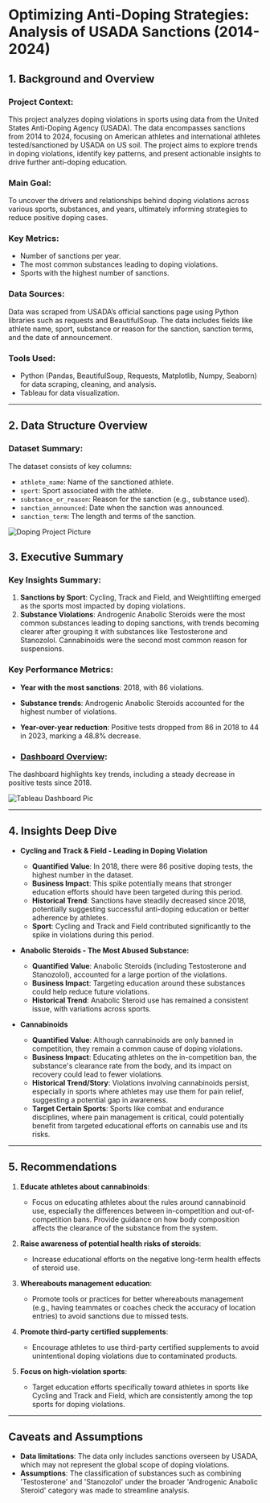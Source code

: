 # Optimizing Anti-Doping Strategies: Analysis of USADA Sanctions (2014-2024)

## 1. Background and Overview

### Project Context:
This project analyzes doping violations in sports using data from the United States Anti-Doping Agency (USADA). The data encompasses sanctions from 2014 to 2024, focusing on American athletes and international athletes tested/sanctioned by USADA on US soil. The project aims to explore trends in doping violations, identify key patterns, and present actionable insights to drive further anti-doping education.

### Main Goal:
To uncover the drivers and relationships behind doping violations across various sports, substances, and years, ultimately informing strategies to reduce positive doping cases.

### Key Metrics:
- Number of sanctions per year.
- The most common substances leading to doping violations.
- Sports with the highest number of sanctions.

### Data Sources:
Data was scraped from USADA’s official sanctions page using Python libraries such as requests and BeautifulSoup. The data includes fields like athlete name, sport, substance or reason for the sanction, sanction terms, and the date of announcement.

### Tools Used:
- Python (Pandas, BeautifulSoup, Requests, Matplotlib, Numpy, Seaborn) for data scraping, cleaning, and analysis.
- Tableau for data visualization.

---

## 2. Data Structure Overview

### Dataset Summary:
The dataset consists of key columns:
- `athlete_name`: Name of the sanctioned athlete.
- `sport`: Sport associated with the athlete.
- `substance_or_reason`: Reason for the sanction (e.g., substance used).
- `sanction_announced`: Date when the sanction was announced.
- `sanction_term`: The length and terms of the sanction.


![Doping Project Picture](https://github.com/user-attachments/assets/00461a98-3bc7-4827-aeec-91fc9c0dea30)


## 3. Executive Summary

### Key Insights Summary:
1. **Sanctions by Sport**: Cycling, Track and Field, and Weightlifting emerged as the sports most impacted by doping violations.
2. **Substance Violations**: Androgenic Anabolic Steroids were the most common substances leading to doping sanctions, with trends becoming clearer after grouping it with substances like Testosterone and Stanozolol. Cannabinoids were the second most common reason for suspensions.

### Key Performance Metrics:
- **Year with the most sanctions**: 2018, with 86 violations.
- **Substance trends**: Androgenic Anabolic Steroids accounted for the highest number of violations.
- **Year-over-year reduction**: Positive tests dropped from 86 in 2018 to 44 in 2023, marking a 48.8% decrease.

- ### [Dashboard Overview](https://public.tableau.com/app/profile/nikola.acin/viz/USADADopingDataAnalysis/USADADashboard):
The dashboard highlights key trends, including a steady decrease in positive tests since 2018.

![Tableau Dashboard Pic](https://github.com/user-attachments/assets/7cc6c7b0-b7e9-42a6-a9a5-44c76e4c4d8e)


---

## 4. Insights Deep Dive

- **Cycling and Track & Field - Leading in Doping Violation**
  - **Quantified Value**: In 2018, there were 86 positive doping tests, the highest number in the dataset.
  - **Business Impact**: This spike potentially means that stronger education efforts should have been targeted during this period.
  - **Historical Trend**: Sanctions have steadily decreased since 2018, potentially suggesting successful anti-doping education or better adherence by athletes.
  - **Sport**: Cycling and Track and Field contributed significantly to the spike in violations during this period.
 
- **Anabolic Steroids - The Most Abused Substance:**
  - **Quantified Value**: Anabolic Steroids (including Testosterone and Stanozolol), accounted for a large portion of the violations.
  - **Business Impact**: Targeting education around these substances could help reduce future violations.
  - **Historical Trend**: Anabolic Steroid use has remained a consistent issue, with variations across sports.

- **Cannabinoids**
  - **Quantified Value**: Although cannabinoids are only banned in competition, they remain a common cause of doping violations.
  - **Business Impact**: Educating athletes on the in-competition ban, the substance's clearance rate from the body, and its impact on recovery could lead to fewer violations.
  - **Historical Trend/Story**: Violations involving cannabinoids persist, especially in sports where athletes may use them for pain relief, suggesting a potential gap in awareness.
  - **Target Certain Sports**: Sports like combat and endurance disciplines, where pain management is critical, could potentially benefit from targeted educational efforts on cannabis use and its risks.


---

## 5. Recommendations

1. **Educate athletes about cannabinoids**:
   - Focus on educating athletes about the rules around cannabinoid use, especially the differences between in-competition and out-of-competition bans. Provide guidance on how body composition affects the clearance of the substance from the system.

2. **Raise awareness of potential health risks of steroids**:
   - Increase educational efforts on the negative long-term health effects of steroid use.

3. **Whereabouts management education**:
   - Promote tools or practices for better whereabouts management (e.g., having teammates or coaches check the accuracy of location entries) to avoid sanctions due to missed tests.

4. **Promote third-party certified supplements**:
   - Encourage athletes to use third-party certified supplements to avoid unintentional doping violations due to contaminated products.

5. **Focus on high-violation sports**:
   - Target education efforts specifically toward athletes in sports like Cycling and Track and Field, which are consistently among the top sports for doping violations.

---

## Caveats and Assumptions
- **Data limitations**: The data only includes sanctions overseen by USADA, which may not represent the global scope of doping violations.
- **Assumptions**: The classification of substances such as combining 'Testosterone' and 'Stanozolol' under the broader 'Androgenic Anabolic Steroid' category was made to streamline analysis.
